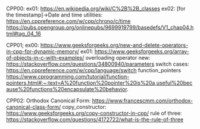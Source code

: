 CPP00:
ex01:
https://en.wikipedia.org/wiki/C%2B%2B_classes
ex02: 
[for the timestamp]->Date and time utilities:
https://en.cppreference.com/w/cpp/chrono/c/time
https://pubs.opengroup.org/onlinepubs/9699919799/basedefs/V1_chap04.html#tag_04_16

CPP01;
ex00:
https://www.geeksforgeeks.org/new-and-delete-operators-in-cpp-for-dynamic-memory/
ex01:
https://www.geeksforgeeks.org/array-of-objects-in-c-with-examples/
overloading operator new:
https://stackoverflow.com/questions/34800940/parameters
switch cases:
https://en.cppreference.com/w/cpp/language/switch
function_pointers
https://www.cprogramming.com/tutorial/function-pointers.html#:~:text=A%20function%20pointer%20is%20a,useful%20because%20functions%20encapsulate%20behavior.

CPP02:
Orthodox Canonical Form:
https://www.francescmm.com/orthodox-canonical-class-form/
copy_constructor:
https://www.geeksforgeeks.org/copy-constructor-in-cpp/
rule of three:
https://stackoverflow.com/questions/4172722/what-is-the-rule-of-three